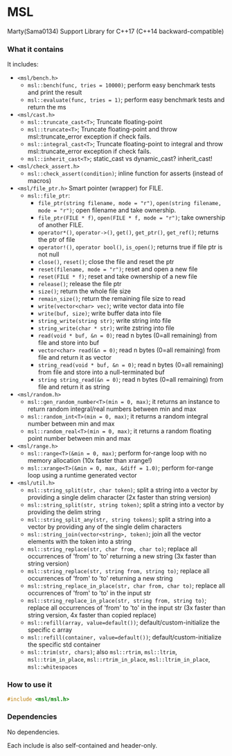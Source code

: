 # MSL
Marty(Sama0134) Support Library for C++17 (C++14 backward-compatible)

### What it contains
It includes:
- `<msl/bench.h>`
	- `msl::bench(func, tries = 10000)`; perform easy benchmark tests and print the result
	- `msl::evaluate(func, tries = 1)`; perform easy benchmark tests and return the ms
- `<msl/cast.h>`
	- `msl::truncate_cast<T>`; Truncate floating-point
	- `msl::truncate<T>`; Truncate floating-point and throw msl::truncate_error exception if check fails.
	- `msl::integral_cast<T>`; Truncate floating-point to integral and throw msl::truncate_error exception if check fails.
	- `msl::inherit_cast<T>`; static_cast vs dynamic_cast? inherit_cast!
- `<msl/check_assert.h>`
	- `msl::check_assert(condition)`; inline function for asserts (instead of macros)
- `<msl/file_ptr.h>` Smart pointer (wrapper) for FILE.
	- `msl::file_ptr`:
		- `file_ptr(string filename, mode = "r")`, `open(string filename, mode = "r")`; open filename and take ownership.
		- `file_ptr(FILE * f)`, `open(FILE * f, mode = "r")`; take ownership of another FILE.
		- `operator*()`, `operator->()`, `get()`, `get_ptr()`, `get_ref()`; returns the ptr of file
		- `operator!()`, `operator bool()`, `is_open()`; returns true if file ptr is not null
		- `close()`, `reset()`; close the file and reset the ptr
		- `reset(filename, mode = "r")`; reset and open a new file
		- `reset(FILE * f)`; reset and take ownership of a new file
		- `release()`; release the file ptr
		- `size()`; return the whole file size
		- `remain_size()`; return the remaining file size to read
		- `write(vector<char> vec)`; write vector data into file
		- `write(buf, size)`; write buffer data into file
		- `string_write(string str)`; write string into file
		- `string_write(char * str)`; write zstring into file
		- `read(void * buf, &n = 0)`; read n bytes (0=all remaining) from file and store into buf
		- `vector<char> read(&n = 0)`; read n bytes (0=all remaining) from file and return it as vector
		- `string_read(void * buf, &n = 0)`; read n bytes (0=all remaining) from file and store into a null-terminated buf
		- `string string_read(&n = 0)`; read n bytes (0=all remaining) from file and return it as string
- `<msl/random.h>`
	- `msl::gen_random_number<T>(min = 0, max)`; it returns an instance to return random integral/real numbers between min and max
	- `msl::random_int<T>(min = 0, max)`; it returns a random integral number between min and max
	- `msl::random_real<T>(min = 0, max)`; it returns a random floating point number between min and max
- `<msl/range.h>`
	- `msl::range<T>(&min = 0, max)`; perform for-range loop with no memory allocation (10x faster than xrange!)
	- `msl::xrange<T>(&min = 0, max, &diff = 1.0)`; perform for-range loop using a runtime generated vector
- `<msl/util.h>`
	- `msl::string_split(str, char token)`; split a string into a vector by providing a single delim character (2x faster than string version)
	- `msl::string_split(str, string token)`; split a string into a vector by providing the delim string
	- `msl::string_split_any(str, string tokens)`; split a string into a vector by providing any of the single delim characters
	- `msl::string_join(vector<string>, token)`; join all the vector elements with the token into a string
	- `msl::string_replace(str, char from, char to)`; replace all occurrences of 'from' to 'to' returning a new string (3x faster than string version)
	- `msl::string_replace(str, string from, string to)`; replace all occurrences of 'from' to 'to' returning a new string
	- `msl::string_replace_in_place(str, char from, char to)`; replace all occurrences of 'from' to 'to' in the input str
	- `msl::string_replace_in_place(str, string from, string to)`; replace all occurrences of 'from' to 'to' in the input str (3x faster than string version, 4x faster than copied replace)
	- `msl::refill(array, value=default())`; default/custom-initialize the specific c array
	- `msl::refill(container, value=default())`; default/custom-initialize the specific std container
	- `msl::trim(str, chars)`; also `msl::rtrim`, `msl::ltrim`, `msl::trim_in_place`, `msl::rtrim_in_place`, `msl::ltrim_in_place`, `msl::whitespaces`

### How to use it
```cpp
#include <msl/msl.h>
```

### Dependencies
No dependencies.

Each include is also self-contained and header-only.
